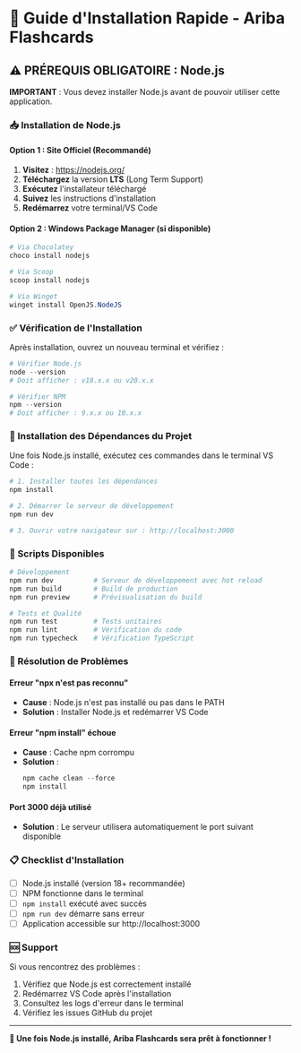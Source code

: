 # 🚀 Guide d'Installation Rapide - Ariba Flashcards

## ⚠️ PRÉREQUIS OBLIGATOIRE : Node.js

**IMPORTANT** : Vous devez installer Node.js avant de pouvoir utiliser cette application.

### 📥 Installation de Node.js

#### Option 1 : Site Officiel (Recommandé)
1. **Visitez** : https://nodejs.org/
2. **Téléchargez** la version **LTS** (Long Term Support)
3. **Exécutez** l'installateur téléchargé
4. **Suivez** les instructions d'installation
5. **Redémarrez** votre terminal/VS Code

#### Option 2 : Windows Package Manager (si disponible)
```powershell
# Via Chocolatey
choco install nodejs

# Via Scoop
scoop install nodejs

# Via Winget
winget install OpenJS.NodeJS
```

### ✅ Vérification de l'Installation

Après installation, ouvrez un nouveau terminal et vérifiez :

```powershell
# Vérifier Node.js
node --version
# Doit afficher : v18.x.x ou v20.x.x

# Vérifier NPM
npm --version
# Doit afficher : 9.x.x ou 10.x.x
```

### 🔧 Installation des Dépendances du Projet

Une fois Node.js installé, exécutez ces commandes dans le terminal VS Code :

```powershell
# 1. Installer toutes les dépendances
npm install

# 2. Démarrer le serveur de développement
npm run dev

# 3. Ouvrir votre navigateur sur : http://localhost:3000
```

### 🎯 Scripts Disponibles

```powershell
# Développement
npm run dev          # Serveur de développement avec hot reload
npm run build        # Build de production
npm run preview      # Prévisualisation du build

# Tests et Qualité
npm run test         # Tests unitaires
npm run lint         # Vérification du code
npm run typecheck    # Vérification TypeScript
```

### 🔧 Résolution de Problèmes

#### Erreur "npx n'est pas reconnu"
- **Cause** : Node.js n'est pas installé ou pas dans le PATH
- **Solution** : Installer Node.js et redémarrer VS Code

#### Erreur "npm install" échoue
- **Cause** : Cache npm corrompu
- **Solution** :
  ```powershell
  npm cache clean --force
  npm install
  ```

#### Port 3000 déjà utilisé
- **Solution** : Le serveur utilisera automatiquement le port suivant disponible

### 📋 Checklist d'Installation

- [ ] Node.js installé (version 18+ recommandée)
- [ ] NPM fonctionne dans le terminal
- [ ] `npm install` exécuté avec succès
- [ ] `npm run dev` démarre sans erreur
- [ ] Application accessible sur http://localhost:3000

### 🆘 Support

Si vous rencontrez des problèmes :
1. Vérifiez que Node.js est correctement installé
2. Redémarrez VS Code après l'installation
3. Consultez les logs d'erreur dans le terminal
4. Vérifiez les issues GitHub du projet

---

**🎉 Une fois Node.js installé, Ariba Flashcards sera prêt à fonctionner !**
